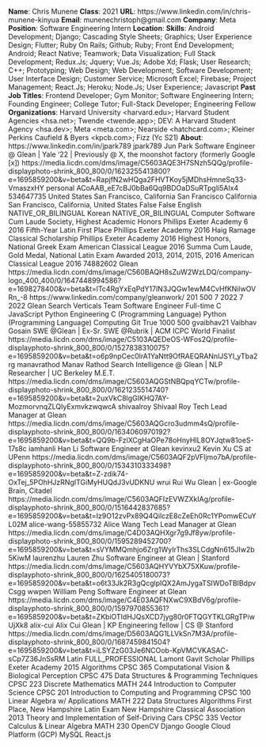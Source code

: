 **Name**: Chris Munene
**Class**: 2021
**URL**: https://www\.linkedin\.com/in/chris\-munene\-kinyua
**Email**: munenechristoph@gmail\.com
**Company**: Meta
**Position**: Software Engineering Intern
**Location**: 
**Skills**: Android Development; Django; Cascading Style Sheets; Graphics; User Experience Design; Flutter; Ruby On Rails; Github; Ruby; Front End Development; Android; React Native; Teamwork; Data Visualization; Full Stack Development; Redux\.Js; Jquery; Vue\.Js; Adobe Xd; Flask; User Research; C\+\+; Prototyping; Web Design; Web Development; Software Development; User Interface Design; Customer Service; Microsoft Excel; Firebase; Project Management; React\.Js; Heroku; Node\.Js; User Experience; Javascript
**Past Job Titles**: Frontend Developer; Gym Monitor; Software Engineering Intern; Founding Engineer; College Tutor; Full\-Stack Developer; Engineering Fellow
**Organizations**: Harvard University <harvard\.edu>; Harvard Student Agencies <hsa\.net>; Twende <twende\.app>; DEV: A Harvard Student Agency <hsa\.dev>; Meta <meta\.com>; Nearside <hatchcard\.com>; Kleiner Perkins Caufield & Byers <kpcb\.com>; Fizz \(Yc S21\)
**About**: https://www\.linkedin\.com/in/jpark789 jpark789 Jun Park Software Engineer @ Glean | Yale ‘22 | Previously @ X, the moonshot factory \(formerly Google \[x\]\) https://media\.licdn\.com/dms/image/C5603AQE3H7SNzh5QQg/profile\-displayphoto\-shrink\_800\_800/0/1623255413800?e=1695859200&v=beta&t=RapjfN2wHQga2FHVTKoy5jMDhsHmneSq33\-VmaszxHY personal ACoAAB\_eE7cBJ0bBa6Qq9BDOaDSuRTpgIi5Alx4 534647735 United States San Francisco, California San Francisco California San Francisco, California, United States False False English NATIVE\_OR\_BILINGUAL Korean NATIVE\_OR\_BILINGUAL Computer Software Cum Laude Society, Highest Academic Honors Phillips Exeter Academy 6 2016 Fifth\-Year Latin First Place Phillips Exeter Academy 2016 Haig Ramage Classical Scholarship Phillips Exeter Academy 2016 Highest Honors, National Greek Exam American Classical League 2016 Summa Cum Laude, Gold Medal, National Latin Exam Awarded 2013, 2014, 2015, 2016 American Classical League 2016 74882602 Glean https://media\.licdn\.com/dms/image/C560BAQH8sZuW2WzLDQ/company\-logo\_400\_400/0/1647448994586?e=1698278400&v=beta&t=lTc4RgYxEqPdY17lN3JQGw1ewM4CvHfKNilwOVRn\_\-8 https://www\.linkedin\.com/company/gleanwork/ 201 500 7 2022 7 2022 Glean Search Verticals Team Software Engineer Full\-time C JavaScript Python Engineering C \(Programming Language\) Python \(Programming Language\) Computing Git True 1000 500 gvaibhav21 Vaibhav Gosain SWE @Glean | Ex\-Sr\. SWE @Rubrik | ACM ICPC World Finalist https://media\.licdn\.com/dms/image/C5103AQEDeOS\-WFos2Q/profile\-displayphoto\-shrink\_800\_800/0/1527838310075?e=1695859200&v=beta&t=o6p9npCec0lrA1YaNtt9OfRAEQRANnlJSYI\_yTba2rg manavrathod Manav Rathod Search Intelligence @ Glean | NLP Researcher | UC Berkeley M\.E\.T\. https://media\.licdn\.com/dms/image/C5603AQGStNBQpqYCTw/profile\-displayphoto\-shrink\_800\_800/0/1621235514740?e=1695859200&v=beta&t=2uxVkC8lgGIKHQ7AY\-MozmorvnqZLQIyExmvkzwqwcA shivaalroy Shivaal Roy Tech Lead Manager at Glean https://media\.licdn\.com/dms/image/C5603AQGcro3udmm4sQ/profile\-displayphoto\-shrink\_800\_800/0/1634060970192?e=1695859200&v=beta&t=QQ9b\-FzlXCgHaOPe78oHnyHIL8OYJqtw81oeS\-17s8c iamhanli Han Li Software Engineer at Glean kevinxu2 Kevin Xu CS at UPenn https://media\.licdn\.com/dms/image/C5603AQF2pVFljmo7bA/profile\-displayphoto\-shrink\_800\_800/0/1534310333498?e=1695859200&v=beta&t=Z\-zdik74\-OxTej\_5POhHJzRNgITGiMyHUQdJ3vUDKNU wrui Rui Wu Glean | ex\-Google Brain, Citadel https://media\.licdn\.com/dms/image/C5603AQFIzEVWZXkIAg/profile\-displayphoto\-shrink\_800\_800/0/1516442837685?e=1695859200&v=beta&t=Iz9O12zvPx89Q4QilczE8cZeEh0Rc1YPomwECuYL02M alice\-wang\-55855732 Alice Wang Tech Lead Manager at Glean https://media\.licdn\.com/dms/image/C4D03AQHXgr7g9Jf8yw/profile\-displayphoto\-shrink\_800\_800/0/1595289452700?e=1695859200&v=beta&t=sVYMMQmhjo6Zrg1WyIrThs3SLCdgNn615JIw2b5KiwM laurenzhu Lauren Zhu Software Engineer at Glean | Stanford https://media\.licdn\.com/dms/image/C5603AQHYVYbX75XKuw/profile\-displayphoto\-shrink\_800\_800/0/1625405180073?e=1695859200&v=beta&t=o6t33Jk2R3gQcglpIQX2AmJygaTSIWDoTBlBdpvCsgg wwpen William Peng Software Engineer at Glean https://media\.licdn\.com/dms/image/C4E03AQFNXwC9XBdV6g/profile\-displayphoto\-shrink\_800\_800/0/1597970855361?e=1695859200&v=beta&t=ZKbiOTIdHJQsXCD7jyg80r0FTQGYTKLGRgTPiwUjXk8 alix\-cui Alix Cui Glean | KP Engineering fellow | CS @ Stanford https://media\.licdn\.com/dms/image/D5603AQG1LLVkSn7M3A/profile\-displayphoto\-shrink\_800\_800/0/1687459841504?e=1695859200&v=beta&t=iLSYZzG03Je6NCOob\-KpVMCVKASAC\-sCp7Z36JnSsRM Latin FULL\_PROFESSIONAL Lamont Gavit Scholar Phillips Exeter Academy 2015 Algorithms CPSC 365 Computational Vision & Biological Perception CPSC 475 Data Structures & Programming Techniques CPSC 223 Discrete Mathematics MATH 244 Introduction to Computer Science CPSC 201 Introduction to Computing and Programming CPSC 100 Linear Algebra w/ Applications MATH 222 Data Structures Algorithms First Place, New Hampshire Latin Exam New Hampshire Classical Association 2013 Theory and Implementation of Self\-Driving Cars CPSC 335 Vector Calculus & Linear Algebra MATH 230 OpenCV Django Google Cloud Platform \(GCP\) MySQL React\.js
